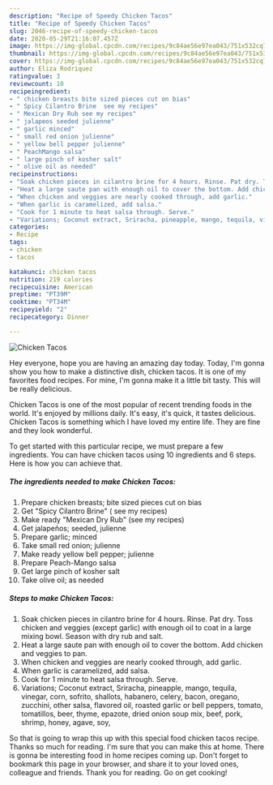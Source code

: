 ```yaml
---
description: "Recipe of Speedy Chicken Tacos"
title: "Recipe of Speedy Chicken Tacos"
slug: 2046-recipe-of-speedy-chicken-tacos
date: 2020-05-29T21:16:07.457Z
image: https://img-global.cpcdn.com/recipes/9c84ae56e97ea043/751x532cq70/chicken-tacos-recipe-main-photo.jpg
thumbnail: https://img-global.cpcdn.com/recipes/9c84ae56e97ea043/751x532cq70/chicken-tacos-recipe-main-photo.jpg
cover: https://img-global.cpcdn.com/recipes/9c84ae56e97ea043/751x532cq70/chicken-tacos-recipe-main-photo.jpg
author: Eliza Rodriquez
ratingvalue: 3
reviewcount: 10
recipeingredient:
- " chicken breasts bite sized pieces cut on bias"
- " Spicy Cilantro Brine  see my recipes"
- " Mexican Dry Rub see my recipes"
- " jalapeos seeded julienne"
- " garlic minced"
- " small red onion julienne"
- " yellow bell pepper julienne"
- " PeachMango salsa"
- " large pinch of kosher salt"
- " olive oil as needed"
recipeinstructions:
- "Soak chicken pieces in cilantro brine for 4 hours. Rinse. Pat dry. Toss chicken and veggies (except garlic) with enough oil to coat in a large mixing bowl. Season with dry rub and salt."
- "Heat a large saute pan with enough oil to cover the bottom. Add chicken and veggies to pan."
- "When chicken and veggies are nearly cooked through, add garlic."
- "When garlic is caramelized, add salsa."
- "Cook for 1 minute to heat salsa through. Serve."
- "Variations; Coconut extract, Sriracha, pineapple, mango, tequila, vinegar, corn, sofrito, shallots, habanero, celery, bacon, oregano, zucchini, other salsa, flavored oil, roasted garlic or bell peppers, tomato, tomatillos, beer, thyme, epazote, dried onion soup mix, beef, pork, shrimp, honey, agave, soy,"
categories:
- Recipe
tags:
- chicken
- tacos

katakunci: chicken tacos 
nutrition: 219 calories
recipecuisine: American
preptime: "PT39M"
cooktime: "PT34M"
recipeyield: "2"
recipecategory: Dinner

---
```



![Chicken Tacos](https://img-global.cpcdn.com/recipes/9c84ae56e97ea043/751x532cq70/chicken-tacos-recipe-main-photo.jpg)

Hey everyone, hope you are having an amazing day today. Today, I'm gonna show you how to make a distinctive dish, chicken tacos. It is one of my favorites food recipes. For mine, I'm gonna make it a little bit tasty. This will be really delicious.

Chicken Tacos is one of the most popular of recent trending foods in the world. It's enjoyed by millions daily. It's easy, it's quick, it tastes delicious. Chicken Tacos is something which I have loved my entire life. They are fine and they look wonderful.




To get started with this particular recipe, we must prepare a few ingredients. You can have chicken tacos using 10 ingredients and 6 steps. Here is how you can achieve that.

<!--inarticleads1-->

##### The ingredients needed to make Chicken Tacos:

1. Prepare  chicken breasts; bite sized pieces cut on bias
1. Get  &#34;Spicy Cilantro Brine&#34; ( see my recipes)
1. Make ready  &#34;Mexican Dry Rub&#34; (see my recipes)
1. Get  jalapeños; seeded, julienne
1. Prepare  garlic; minced
1. Take  small red onion; julienne
1. Make ready  yellow bell pepper; julienne
1. Prepare  Peach-Mango salsa
1. Get  large pinch of kosher salt
1. Take  olive oil; as needed




<!--inarticleads2-->

##### Steps to make Chicken Tacos:

1. Soak chicken pieces in cilantro brine for 4 hours. Rinse. Pat dry. Toss chicken and veggies (except garlic) with enough oil to coat in a large mixing bowl. Season with dry rub and salt.
1. Heat a large saute pan with enough oil to cover the bottom. Add chicken and veggies to pan.
1. When chicken and veggies are nearly cooked through, add garlic.
1. When garlic is caramelized, add salsa.
1. Cook for 1 minute to heat salsa through. Serve.
1. Variations; Coconut extract, Sriracha, pineapple, mango, tequila, vinegar, corn, sofrito, shallots, habanero, celery, bacon, oregano, zucchini, other salsa, flavored oil, roasted garlic or bell peppers, tomato, tomatillos, beer, thyme, epazote, dried onion soup mix, beef, pork, shrimp, honey, agave, soy,




So that is going to wrap this up with this special food chicken tacos recipe. Thanks so much for reading. I'm sure that you can make this at home. There is gonna be interesting food in home recipes coming up. Don't forget to bookmark this page in your browser, and share it to your loved ones, colleague and friends. Thank you for reading. Go on get cooking!
